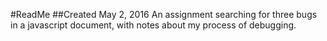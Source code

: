 #ReadMe
##Created May 2, 2016
An assignment searching for three bugs in a javascript document, with notes about
my process of debugging.
